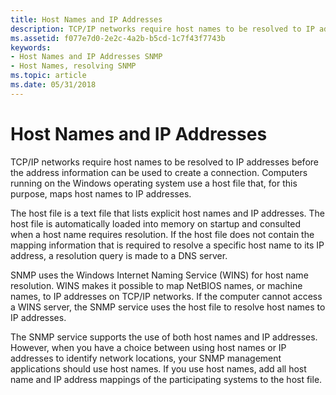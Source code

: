 ```yaml
---
title: Host Names and IP Addresses
description: TCP/IP networks require host names to be resolved to IP addresses before the address information can be used to create a connection.
ms.assetid: f077e7d0-2e2c-4a2b-b5cd-1c7f43f7743b
keywords:
- Host Names and IP Addresses SNMP
- Host Names, resolving SNMP
ms.topic: article
ms.date: 05/31/2018
---
```


# Host Names and IP Addresses

TCP/IP networks require host names to be resolved to IP addresses before the address information can be used to create a connection. Computers running on the Windows operating system use a host file that, for this purpose, maps host names to IP addresses.

The host file is a text file that lists explicit host names and IP addresses. The host file is automatically loaded into memory on startup and consulted when a host name requires resolution. If the host file does not contain the mapping information that is required to resolve a specific host name to its IP address, a resolution query is made to a DNS server.

SNMP uses the Windows Internet Naming Service (WINS) for host name resolution. WINS makes it possible to map NetBIOS names, or machine names, to IP addresses on TCP/IP networks. If the computer cannot access a WINS server, the SNMP service uses the host file to resolve host names to IP addresses.

The SNMP service supports the use of both host names and IP addresses. However, when you have a choice between using host names or IP addresses to identify network locations, your SNMP management applications should use host names. If you use host names, add all host name and IP address mappings of the participating systems to the host file.

 

 




